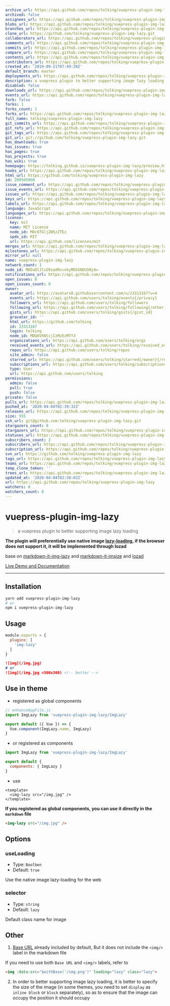 ```yaml
---
archive_url: https://api.github.com/repos/tolking/vuepress-plugin-img-lazy/{archive_format}{/ref}
archived: false
assignees_url: https://api.github.com/repos/tolking/vuepress-plugin-img-lazy/assignees{/user}
blobs_url: https://api.github.com/repos/tolking/vuepress-plugin-img-lazy/git/blobs{/sha}
branches_url: https://api.github.com/repos/tolking/vuepress-plugin-img-lazy/branches{/branch}
clone_url: https://github.com/tolking/vuepress-plugin-img-lazy.git
collaborators_url: https://api.github.com/repos/tolking/vuepress-plugin-img-lazy/collaborators{/collaborator}
comments_url: https://api.github.com/repos/tolking/vuepress-plugin-img-lazy/comments{/number}
commits_url: https://api.github.com/repos/tolking/vuepress-plugin-img-lazy/commits{/sha}
compare_url: https://api.github.com/repos/tolking/vuepress-plugin-img-lazy/compare/{base}...{head}
contents_url: https://api.github.com/repos/tolking/vuepress-plugin-img-lazy/contents/{+path}
contributors_url: https://api.github.com/repos/tolking/vuepress-plugin-img-lazy/contributors
created_at: '2019-09-21T07:49:38Z'
default_branch: master
deployments_url: https://api.github.com/repos/tolking/vuepress-plugin-img-lazy/deployments
description: a vuepress plugin to better supporting image lazy loading
disabled: false
downloads_url: https://api.github.com/repos/tolking/vuepress-plugin-img-lazy/downloads
events_url: https://api.github.com/repos/tolking/vuepress-plugin-img-lazy/events
fork: false
forks: 1
forks_count: 1
forks_url: https://api.github.com/repos/tolking/vuepress-plugin-img-lazy/forks
full_name: tolking/vuepress-plugin-img-lazy
git_commits_url: https://api.github.com/repos/tolking/vuepress-plugin-img-lazy/git/commits{/sha}
git_refs_url: https://api.github.com/repos/tolking/vuepress-plugin-img-lazy/git/refs{/sha}
git_tags_url: https://api.github.com/repos/tolking/vuepress-plugin-img-lazy/git/tags{/sha}
git_url: git://github.com/tolking/vuepress-plugin-img-lazy.git
has_downloads: true
has_issues: true
has_pages: true
has_projects: true
has_wiki: true
homepage: https://tolking.github.io/vuepress-plugin-img-lazy/preview.html
hooks_url: https://api.github.com/repos/tolking/vuepress-plugin-img-lazy/hooks
html_url: https://github.com/tolking/vuepress-plugin-img-lazy
id: 209945960
issue_comment_url: https://api.github.com/repos/tolking/vuepress-plugin-img-lazy/issues/comments{/number}
issue_events_url: https://api.github.com/repos/tolking/vuepress-plugin-img-lazy/issues/events{/number}
issues_url: https://api.github.com/repos/tolking/vuepress-plugin-img-lazy/issues{/number}
keys_url: https://api.github.com/repos/tolking/vuepress-plugin-img-lazy/keys{/key_id}
labels_url: https://api.github.com/repos/tolking/vuepress-plugin-img-lazy/labels{/name}
language: JavaScript
languages_url: https://api.github.com/repos/tolking/vuepress-plugin-img-lazy/languages
license:
  key: mit
  name: MIT License
  node_id: MDc6TGljZW5zZTEz
  spdx_id: MIT
  url: https://api.github.com/licenses/mit
merges_url: https://api.github.com/repos/tolking/vuepress-plugin-img-lazy/merges
milestones_url: https://api.github.com/repos/tolking/vuepress-plugin-img-lazy/milestones{/number}
mirror_url: null
name: vuepress-plugin-img-lazy
network_count: 1
node_id: MDEwOlJlcG9zaXRvcnkyMDk5NDU5NjA=
notifications_url: https://api.github.com/repos/tolking/vuepress-plugin-img-lazy/notifications{?since,all,participating}
open_issues: 0
open_issues_count: 0
owner:
  avatar_url: https://avatars0.githubusercontent.com/u/23313167?v=4
  events_url: https://api.github.com/users/tolking/events{/privacy}
  followers_url: https://api.github.com/users/tolking/followers
  following_url: https://api.github.com/users/tolking/following{/other_user}
  gists_url: https://api.github.com/users/tolking/gists{/gist_id}
  gravatar_id: ''
  html_url: https://github.com/tolking
  id: 23313167
  login: tolking
  node_id: MDQ6VXNlcjIzMzEzMTY3
  organizations_url: https://api.github.com/users/tolking/orgs
  received_events_url: https://api.github.com/users/tolking/received_events
  repos_url: https://api.github.com/users/tolking/repos
  site_admin: false
  starred_url: https://api.github.com/users/tolking/starred{/owner}{/repo}
  subscriptions_url: https://api.github.com/users/tolking/subscriptions
  type: User
  url: https://api.github.com/users/tolking
permissions:
  admin: false
  pull: true
  push: false
private: false
pulls_url: https://api.github.com/repos/tolking/vuepress-plugin-img-lazy/pulls{/number}
pushed_at: '2020-04-04T02:39:32Z'
releases_url: https://api.github.com/repos/tolking/vuepress-plugin-img-lazy/releases{/id}
size: 555
ssh_url: git@github.com:tolking/vuepress-plugin-img-lazy.git
stargazers_count: 8
stargazers_url: https://api.github.com/repos/tolking/vuepress-plugin-img-lazy/stargazers
statuses_url: https://api.github.com/repos/tolking/vuepress-plugin-img-lazy/statuses/{sha}
subscribers_count: 2
subscribers_url: https://api.github.com/repos/tolking/vuepress-plugin-img-lazy/subscribers
subscription_url: https://api.github.com/repos/tolking/vuepress-plugin-img-lazy/subscription
svn_url: https://github.com/tolking/vuepress-plugin-img-lazy
tags_url: https://api.github.com/repos/tolking/vuepress-plugin-img-lazy/tags
teams_url: https://api.github.com/repos/tolking/vuepress-plugin-img-lazy/teams
temp_clone_token: ''
trees_url: https://api.github.com/repos/tolking/vuepress-plugin-img-lazy/git/trees{/sha}
updated_at: '2020-04-04T02:38:02Z'
url: https://api.github.com/repos/tolking/vuepress-plugin-img-lazy
watchers: 8
watchers_count: 8
---
```


# vuepress-plugin-img-lazy

> a vuepress plugin to better supporting image lazy loading

**The plugin will preferentially use native image [lazy-loading](https://caniuse.com/#feat=loading-lazy-attr), if the browser does not support it, it will be implemented through lozad**

base on [markdown-it-img-lazy](https://github.com/tolking/markdown-it-img-lazy) and [markdown-it-imsize](https://github.com/tatsy/markdown-it-imsize) and [lozad](https://github.com/ApoorvSaxena/lozad.js)

[Live Demo and Documentation](https://tolking.github.io/vuepress-plugin-img-lazy/preview.html)

---

## Installation

``` sh
yarn add vuepress-plugin-img-lazy
# or
npm i vuepress-plugin-img-lazy
```

## Usage

``` js
module.exports = {
  plugins: [
    'img-lazy'
  ]
}
```

``` md
![img](/img.jpg)
# or
![img](/img.jpg =500x300) <!-- better -->
```

## Use in theme

- registered as global components

``` js
// enhanceAppFile.js
import ImgLazy from 'vuepress-plugin-img-lazy/ImgLazy'

export default ({ Vue }) => {
  Vue.component(ImgLazy.name, ImgLazy)
}
```

- or registered as components

``` js
import ImgLazy from 'vuepress-plugin-img-lazy/ImgLazy'

export default {
  components: { ImgLazy }
}
```

- use

``` vue
<template>
  <img-lazy src="/img.jpg" />
</template>
```

**If you registered as global components, you can use it directly in the `markdown` file**

``` md
<img-lazy src="/img.jpg" />
```

## Options

### useLoading
- Type: `Boolben`
- Default: `true`

Use the native image lazy-loading for the web

### selector
- Type: `string`
- Default: `lazy`

Default class name for image

## Other

1. [Base URL](https://vuepress.vuejs.org/guide/assets.html#rBase%20URL) already included by default, But it does not include the `<img/>` label in the markdown file <Badge text="^1.0.2"/>

If you need to use both `Base URL` and `<img/>` labels, refer to

``` md
<img :data-src="$withBase('/img.png')" loading="lazy" class="lazy">
```

2. In order to better supporting image lazy loading, it is better to specify the size of the image (in some themes, you need to set `display` as `inline block` or `block` separately), so as to ensure that the image can occupy the position it should occupy

